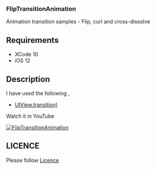 ### FlipTransitionAnimation

Animation transition samples - Flip, curl and cross-dissolve

## Requirements

 - XCode 10 
 - iOS 12

## Description


 I have used the following ,

 - [UIView.transition)](https://developer.apple.com/documentation/uikit/uiview/1622418-animate)

  
  Watch it in YouTube 

  [![FlipTransitionAnimation]()](https://developer.apple.com/documentation/uikit/uiview/1622574-transition)


## LICENCE

  Please follow [Licence](https://github.com/AnanthaKrish/SwiftAnimations/blob/master/LICENSE)
